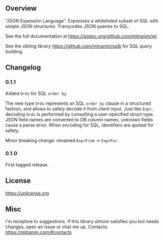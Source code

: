 ## Overview

"JSON Expession Language". Expresses a whitelisted subset of SQL with simple JSON structures. Transcodes JSON queries to SQL.

See the full documentation at https://godoc.org/github.com/mitranim/jel.

See the sibling library https://github.com/mitranim/sqlb for SQL query building.

## Changelog

### 0.1.1

Added `Ords` for SQL `order by`.

The new type `Ords` represents an SQL `order by` clause in a structured fashion, and allows to safely decode it from client input. Just like `Expr`, decoding `Ords` is performed by consulting a user-specified struct type. JSON field names are converted to DB column names, unknown fields cause a parse error. When encoding for SQL, identifiers are quoted for safety.

Minor breaking change: renamed `ExprFrom` → `ExprFor`.

### 0.1.0

First tagged release.

## License

https://unlicense.org

## Misc

I'm receptive to suggestions. If this library _almost_ satisfies you but needs changes, open an issue or chat me up. Contacts: https://mitranim.com/#contacts
